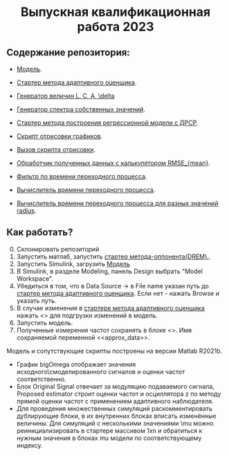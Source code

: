 
<h1 align="center"> Выпускная квалификационная работа 2023 </h1>

## Содержание репозитория:
* [Модель](./adaptive_observer_for_sin_signal_original.slx).

* [Стартер метода адаптивного оценщика](./variables2n1.m).

* [Генератор величин L, C, A, \delta](./LCAD.m)

* [Генератор спектра собственных значений](./eigs.m).

* [Стартер метода построения регрессионной модели с ДРСР](./starter3.m).

* [Скрипт отрисовки графиков](./plot_pres4.m).

* [Вызов скрипта отрисовки](./graphs.m).

* [Обработчик полученных данных с калькулятором RMSE_{mean}](./stats.m).

* [Фильтр по времени переходного процесса](./selectionsToCheck.m).

* [Вычислитель времени переходного процесса](./transTime.m).

* [Вычислитель времени переходного процесса для разных значений radius](./transTimeR.m).

## Как работать?
0. Склонировать репозиторий
1. Запустить матлаб, запустить [стартер метода-оппонента(DREM).](./starter3.m).
2. Запустить Simulink, загрузить [Модель](./adaptive_observer_for_sin_signal_original.slx)
3. В Simulink, в разделе Modeling, панель Design выбрать "Model Workspace".
4. Убедиться в том, что в Data Source -> в File name указан путь до  [стартер метода адаптивного оценщика](./variables2n1.m). Если нет - нажать Browse и указать путь.
5. В случае изменения в [стартере метода адаптивного оценщика](./variables2n1.m) нажать <<Reinitialize from Source>> для подгрузки изменений в модель.
6. Запустить модель.
7. Полученные измерения частот сохранять в блоке <<To File>>. Имя сохраняемой переменной <<approx_data>>.

Модель и сопутствующие скрипты построены на версии Matlab R2021b.

* График bigOmega отображает значения исходного\смоделированного сигналов и оценки частот соответственно.
* Блок Original Signal отвечает за модуляцию подаваемого сигнала, Proposed estimator строит оценки частот и осциллятора z по методу прямой оценки частот с применением адаптивного наблюдателя. 
* Для проведения множественных симуляций раскомментировать дублирующие блоки, в их внутренних блоках вписать изменённые величины. Для симуляций с несколькими значениями \mu можно реинициализировать в стартере массивом 1xn и обратиться к нужным значения в блоках mu модели по соответствующему индексу.
  
